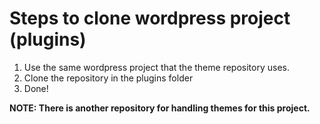 # Steps to clone wordpress project (plugins)

1. Use the same wordpress project that the theme repository uses.
2. Clone the repository in the plugins folder
3. Done!

<b>NOTE: There is another repository for handling themes for this project.</b>
